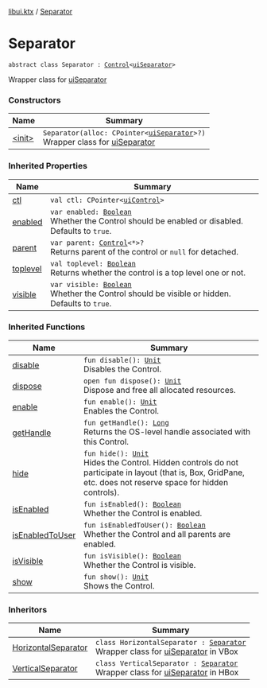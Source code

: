 [libui.ktx](../index.md) / [Separator](./index.md)

# Separator

`abstract class Separator : `[`Control`](../-control/index.md)`<`[`uiSeparator`](../../libui/ui-separator.md)`>`

Wrapper class for [uiSeparator](../../libui/ui-separator.md)

### Constructors

| Name | Summary |
|---|---|
| [&lt;init&gt;](-init-.md) | `Separator(alloc: CPointer<`[`uiSeparator`](../../libui/ui-separator.md)`>?)`<br>Wrapper class for [uiSeparator](../../libui/ui-separator.md) |

### Inherited Properties

| Name | Summary |
|---|---|
| [ctl](../-control/ctl.md) | `val ctl: CPointer<`[`uiControl`](../../libui/ui-control/index.md)`>` |
| [enabled](../-control/enabled.md) | `var enabled: `[`Boolean`](https://kotlinlang.org/api/latest/jvm/stdlib/kotlin/-boolean/index.html)<br>Whether the Control should be enabled or disabled. Defaults to `true`. |
| [parent](../-control/parent.md) | `var parent: `[`Control`](../-control/index.md)`<*>?`<br>Returns parent of the control or `null` for detached. |
| [toplevel](../-control/toplevel.md) | `val toplevel: `[`Boolean`](https://kotlinlang.org/api/latest/jvm/stdlib/kotlin/-boolean/index.html)<br>Returns whether the control is a top level one or not. |
| [visible](../-control/visible.md) | `var visible: `[`Boolean`](https://kotlinlang.org/api/latest/jvm/stdlib/kotlin/-boolean/index.html)<br>Whether the Control should be visible or hidden. Defaults to `true`. |

### Inherited Functions

| Name | Summary |
|---|---|
| [disable](../-control/disable.md) | `fun disable(): `[`Unit`](https://kotlinlang.org/api/latest/jvm/stdlib/kotlin/-unit/index.html)<br>Disables the Control. |
| [dispose](../-control/dispose.md) | `open fun dispose(): `[`Unit`](https://kotlinlang.org/api/latest/jvm/stdlib/kotlin/-unit/index.html)<br>Dispose and free all allocated resources. |
| [enable](../-control/enable.md) | `fun enable(): `[`Unit`](https://kotlinlang.org/api/latest/jvm/stdlib/kotlin/-unit/index.html)<br>Enables the Control. |
| [getHandle](../-control/get-handle.md) | `fun getHandle(): `[`Long`](https://kotlinlang.org/api/latest/jvm/stdlib/kotlin/-long/index.html)<br>Returns the OS-level handle associated with this Control. |
| [hide](../-control/hide.md) | `fun hide(): `[`Unit`](https://kotlinlang.org/api/latest/jvm/stdlib/kotlin/-unit/index.html)<br>Hides the Control. Hidden controls do not participate in layout (that is, Box, GridPane, etc. does not reserve space for hidden controls). |
| [isEnabled](../-control/is-enabled.md) | `fun isEnabled(): `[`Boolean`](https://kotlinlang.org/api/latest/jvm/stdlib/kotlin/-boolean/index.html)<br>Whether the Control is enabled. |
| [isEnabledToUser](../-control/is-enabled-to-user.md) | `fun isEnabledToUser(): `[`Boolean`](https://kotlinlang.org/api/latest/jvm/stdlib/kotlin/-boolean/index.html)<br>Whether the Control and all parents are enabled. |
| [isVisible](../-control/is-visible.md) | `fun isVisible(): `[`Boolean`](https://kotlinlang.org/api/latest/jvm/stdlib/kotlin/-boolean/index.html)<br>Whether the Control is visible. |
| [show](../-control/show.md) | `fun show(): `[`Unit`](https://kotlinlang.org/api/latest/jvm/stdlib/kotlin/-unit/index.html)<br>Shows the Control. |

### Inheritors

| Name | Summary |
|---|---|
| [HorizontalSeparator](../-horizontal-separator/index.md) | `class HorizontalSeparator : `[`Separator`](./index.md)<br>Wrapper class for [uiSeparator](../../libui/ui-separator.md) in VBox |
| [VerticalSeparator](../-vertical-separator/index.md) | `class VerticalSeparator : `[`Separator`](./index.md)<br>Wrapper class for [uiSeparator](../../libui/ui-separator.md) in HBox |
